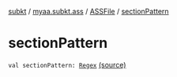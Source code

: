 [subkt](../../index.md) / [myaa.subkt.ass](../index.md) / [ASSFile](index.md) / [sectionPattern](./section-pattern.md)

# sectionPattern

`val sectionPattern: `[`Regex`](https://kotlinlang.org/api/latest/jvm/stdlib/kotlin.text/-regex/index.html) [(source)](https://github.com/Myaamori/SubKt/blob/0.1.9/src/main/kotlin/myaa/subkt/ass/parser.kt#L84)